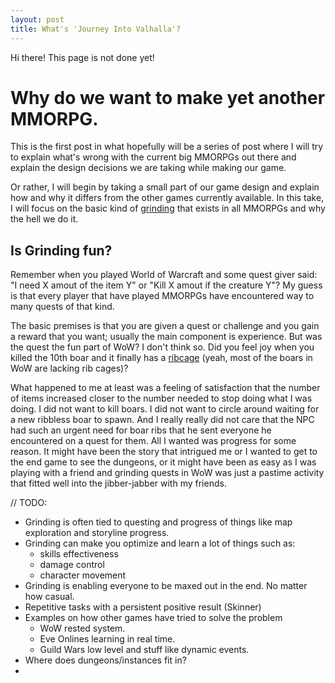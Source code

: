 ```yaml
---
layout: post
title: What's 'Journey Into Valhalla'?
---
```

<p class="message">
  Hi there! This page is not done yet!
</p>

# Why do we want to make yet another MMORPG.

This is the first post in what hopefully will be a series of post where I will try to explain what's wrong with the current big MMORPGs out there and explain the design decisions we are taking while making our game. 

Or rather, I will begin by taking a small part of our game design and explain how and why it differs from the other games currently available. In this take, I will focus on the basic kind of [grinding](https://en.wikipedia.org/wiki/Grinding_%28video_gaming%29) that exists in all MMORPGs and why the hell we do it.

## Is Grinding fun?

Remember when you played World of Warcraft and some quest giver said: "I need X amout of the item Y" or "Kill X amout if the creature Y"? My guess is that every player that have played MMORPGs have encountered way to many quests of that kind. 

The basic premises is that you are given a quest or challenge and you gain a reward that you want; usually the main component is experience. But was the quest the fun part of WoW? I don't think so. Did you feel joy when you killed the 10th boar and it finally has a [ribcage](http://www.wowhead.com/item=2677/boar-ribs#dropped-by) (yeah, most of the boars in WoW are lacking rib cages)? 

What happened to me at least was a feeling of satisfaction that the number of items increased closer to the number needed to stop doing what I was doing. I did not want to kill boars. I did not want to circle around waiting for a new ribbless boar to spawn. And I really really did not care that the NPC had such an urgent need for boar ribs that he sent everyone he encountered on a quest for them. All I wanted was progress for some reason. It might have been the story that intrigued me or I wanted to get to the end game to see the dungeons, or it might have been as easy as I was playing with a friend and grinding quests in WoW was just a pastime activity that fitted well into the jibber-jabber with my friends.


// TODO:
* Grinding is often tied to questing and progress of things like map exploration and storyline progress.
* Grinding can make you optimize and learn a lot of things such as:
    - skills effectiveness
    - damage control
    - character movement
* Grinding is enabling everyone to be maxed out in the end. No matter how casual.
* Repetitive tasks with a persistent positive result (Skinner)
* Examples on how other games have tried to solve the problem
    - WoW rested system.
    - Eve Onlines learning in real time.
    - Guild Wars low level and stuff like dynamic events.
* Where does dungeons/instances fit in?
* 